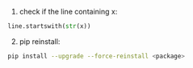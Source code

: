 1. check if the line containing x:
```python
line.startswith(str(x))
```
2. pip reinstall:
```bash
pip install --upgrade --force-reinstall <package>
```
